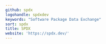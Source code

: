 ```yaml
---
github: spdx
logohandle: spdxdev
keywords: "Software Package Data Exchange"
sort: spdx
title: SPDX
website: 'https://spdx.dev/'
---
```

